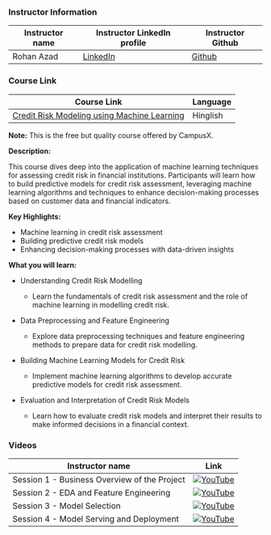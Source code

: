 ### Instructor Information

| Instructor name | Instructor LinkedIn profile | Instructor Github |
|-----------------|-----------------------------|--------------------------|
| Rohan Azad | [LinkedIn](https://www.linkedin.com/in/rohanazad/) | [Github](https://github.com/rohanazad) |

### Course Link

| Course Link | Language |
|-------------|----------|
| [Credit Risk Modeling using Machine Learning](https://campusx1040.graphy.com/courses/Credit-Risk-Modelling-using-Machine-Learning-660a2f9a4dbbcf4579e92edb) | Hinglish |

**Note:** This is the free but quality course offered by CampusX.

**Description:**

This course dives deep into the application of machine learning techniques for assessing credit risk in financial institutions. Participants will learn how to build predictive models for credit risk assessment, leveraging machine learning algorithms and techniques to enhance decision-making processes based on customer data and financial indicators.

**Key Highlights:**

- Machine learning in credit risk assessment
- Building predictive credit risk models
- Enhancing decision-making processes with data-driven insights

**What you will learn:**

- Understanding Credit Risk Modelling
    - Learn the fundamentals of credit risk assessment and the role of machine learning in modelling credit risk.
- Data Preprocessing and Feature Engineering
    - Explore data preprocessing techniques and feature engineering methods to prepare data for credit risk modelling.

- Building Machine Learning Models for Credit Risk
    - Implement machine learning algorithms to develop accurate predictive models for credit risk assessment.
- Evaluation and Interpretation of Credit Risk Models
    - Learn how to evaluate credit risk models and interpret their results to make informed decisions in a financial context.

### Videos
| Instructor name  | Link |
|-----------------|-------------------------|
| Session 1 - Business Overview of the Project|[![YouTube](https://img.shields.io/badge/YouTube-Video-green)](https://youtu.be/HmfPnpeStmA?si=gHiGfayPQTztwTOV) |
| Session 2 - EDA and Feature Engineering|[![YouTube](https://img.shields.io/badge/YouTube-Video-green)](https://youtu.be/5Za9nh5h2Kg?si=HGdC6WhMGTXcwCQl) |
| Session 3 - Model Selection |[![YouTube](https://img.shields.io/badge/YouTube-Video-green)](https://youtu.be/5Za9nh5h2Kg?si=HGdC6WhMGTXcwCQl) |
| Session 4 - Model Serving and Deployment|[![YouTube](https://img.shields.io/badge/YouTube-Video-green)](https://youtu.be/igl82aE11QY?si=ZHm42TC2L3yBWJcM) |